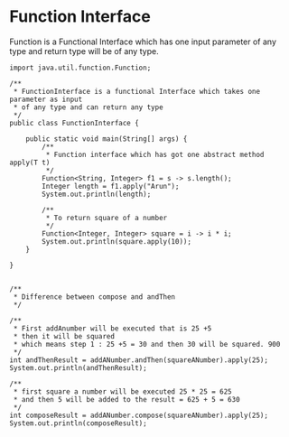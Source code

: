 # Function Interface

Function is a Functional Interface which has one input parameter of any 
type and return type will be of any type.

    import java.util.function.Function;
    
    /**
     * FunctionInterface is a functional Interface which takes one parameter as input
     * of any type and can return any type
     */
    public class FunctionInterface {
    
        public static void main(String[] args) {
            /**
             * Function interface which has got one abstract method apply(T t)
             */
            Function<String, Integer> f1 = s -> s.length();
            Integer length = f1.apply("Arun");
            System.out.println(length);
    
            /**
             * To return square of a number
             */
            Function<Integer, Integer> square = i -> i * i;
            System.out.println(square.apply(10));
        }
    
    }
    
    
    /**
     * Difference between compose and andThen
     */

    /**
     * First addAnumber will be executed that is 25 +5
     * then it will be squared
     * which means step 1 : 25 +5 = 30 and then 30 will be squared. 900
     */
    int andThenResult = addANumber.andThen(squareANumber).apply(25);
    System.out.println(andThenResult);

    /**
     * first square a number will be executed 25 * 25 = 625
     * and then 5 will be added to the result = 625 + 5 = 630
     */
    int composeResult = addANumber.compose(squareANumber).apply(25);
    System.out.println(composeResult);
